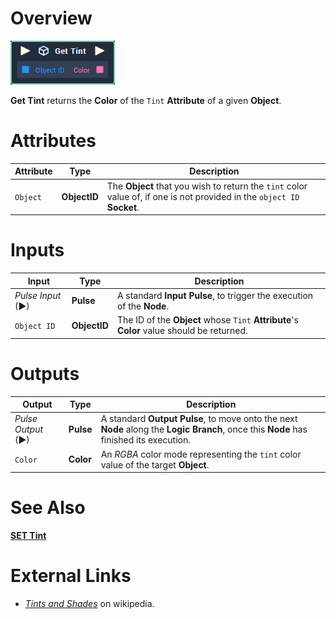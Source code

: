 # Overview

![The Get Tint Node.](../../../.gitbook/assets/toolbox/incari/object/get-tint.PNG)

**Get Tint** returns the **Color** of the `Tint` **Attribute** of a given **Object**.

# Attributes

|Attribute|Type|Description|
|---|---|---|
|`Object`|**ObjectID**|The **Object** that you wish to return the `tint` color value of, if one is not provided in the `object ID` **Socket**.|


# Inputs

|Input|Type|Description|
|---|---|---|
|*Pulse Input* (►)|**Pulse**|A standard **Input Pulse**, to trigger the execution of the **Node**.|
|`Object ID`|**ObjectID**|The ID of the **Object** whose `Tint` **Attribute**'s **Color** value should be returned.

# Outputs

|Output|Type|Description|
|---|---|---|
|*Pulse Output* (►)|**Pulse**|A standard **Output Pulse**, to move onto the next **Node** along the **Logic Branch**, once this **Node** has finished its execution.|
|`Color`|**Color**|An *RGBA* color mode representing the `tint` color value of the target **Object**.|

# See Also
[**SET Tint**](set-tint.md)

# External Links
- [*Tints and Shades*](https://en.wikipedia.org/wiki/Tints_and_shades) on wikipedia.
